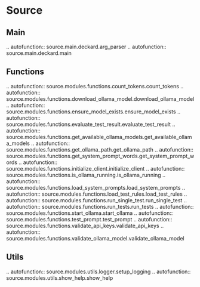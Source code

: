 Source
======

Main
----

.. autofunction:: source.main.deckard.arg_parser
.. autofunction:: source.main.deckard.main

Functions
---------

.. autofunction:: source.modules.functions.count_tokens.count_tokens
.. autofunction:: source.modules.functions.download_ollama_model.download_ollama_model
.. autofunction:: source.modules.functions.ensure_model_exists.ensure_model_exists
.. autofunction:: source.modules.functions.evaluate_test_result.evaluate_test_result
.. autofunction:: source.modules.functions.get_available_ollama_models.get_available_ollama_models
.. autofunction:: source.modules.functions.get_ollama_path.get_ollama_path
.. autofunction:: source.modules.functions.get_system_prompt_words.get_system_prompt_words
.. autofunction:: source.modules.functions.initialize_client.initialize_client
.. autofunction:: source.modules.functions.is_ollama_running.is_ollama_running
.. autofunction:: source.modules.functions.load_system_prompts.load_system_prompts
.. autofunction:: source.modules.functions.load_test_rules.load_test_rules
.. autofunction:: source.modules.functions.run_single_test.run_single_test
.. autofunction:: source.modules.functions.run_tests.run_tests
.. autofunction:: source.modules.functions.start_ollama.start_ollama
.. autofunction:: source.modules.functions.test_prompt.test_prompt
.. autofunction:: source.modules.functions.validate_api_keys.validate_api_keys
.. autofunction:: source.modules.functions.validate_ollama_model.validate_ollama_model

Utils
-----

.. autofunction:: source.modules.utils.logger.setup_logging
.. autofunction:: source.modules.utils.show_help.show_help



